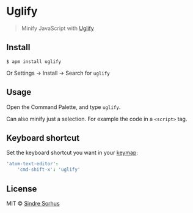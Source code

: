 # Uglify

> Minify JavaScript with [Uglify](https://github.com/mishoo/UglifyJS2)


## Install

```
$ apm install uglify
```

Or Settings → Install → Search for `uglify`


## Usage

Open the Command Palette, and type `uglify`.

Can also minify just a selection. For example the code in a `<script>` tag.


## Keyboard shortcut

Set the keyboard shortcut you want in your [keymap](http://flight-manual.atom.io/using-atom/sections/basic-customization/#customizing-keybindings):

```cson
'atom-text-editor':
	'cmd-shift-x': 'uglify'
```


## License

MIT © [Sindre Sorhus](https://sindresorhus.com)
